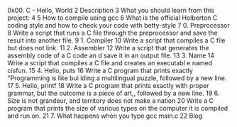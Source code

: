 0x00. C - Hello, World
  2 Description
  3 What you should learn from this project:
  4 
  5 How to compile using gcc
  6 What is the official Holberton C coding style and how to check     your code with betty-style
  7 0. Preprocessor
  8 Write a script that runs a C file through the preprocessor and     save the result into another file.
  9 1. Compiler
 10 Write a script that compiles a C file but does not link.
 11 2. Assembler
 12 Write a script that generates the assembly code of a C code an    d save it in an output file.
 13 3. Name
 14 Write a script that compiles a C file and creates an executabl    e named cisfun.
 15 4. Hello, puts
 16 Write a C program that prints exactly "Programming is like bui    lding a multilingual puzzle, followed by a new line.
 17 5. Hello, printf
 18 Write a C program that prints exactly with proper grammar, but     the outcome is a piece of art,, followed by a new line.
 19 6. Size is not grandeur, and territory does not make a nation
 20 Write a C program that prints the size of various types on the     computer it is compiled and run on.
 21 7. What happens when you type gcc main.c
 22 Blog
